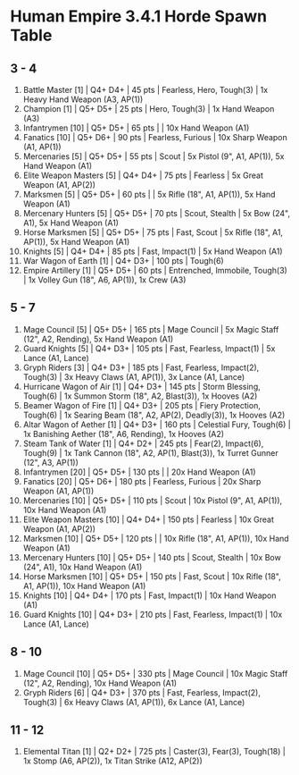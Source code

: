 # Human Empire 3.4.1 Horde Spawn Table

## 3 - 4

1. Battle Master [1] | Q4+ D4+ | 45 pts | Fearless, Hero, Tough(3) | 1x Heavy Hand Weapon (A3, AP(1))
1. Champion [1] | Q5+ D5+ | 25 pts | Hero, Tough(3) | 1x Hand Weapon (A3)
1. Infantrymen [10] | Q5+ D5+ | 65 pts |  | 10x Hand Weapon (A1)
1. Fanatics [10] | Q5+ D6+ | 90 pts | Fearless, Furious | 10x Sharp Weapon (A1, AP(1))
1. Mercenaries [5] | Q5+ D5+ | 55 pts | Scout | 5x Pistol (9", A1, AP(1)), 5x Hand Weapon (A1)
1. Elite Weapon Masters [5] | Q4+ D4+ | 75 pts | Fearless | 5x Great Weapon (A1, AP(2))
1. Marksmen [5] | Q5+ D5+ | 60 pts |  | 5x Rifle (18", A1, AP(1)), 5x Hand Weapon (A1)
1. Mercenary Hunters [5] | Q5+ D5+ | 70 pts | Scout, Stealth | 5x Bow (24", A1), 5x Hand Weapon (A1)
1. Horse Marksmen [5] | Q5+ D5+ | 75 pts | Fast, Scout | 5x Rifle (18", A1, AP(1)), 5x Hand Weapon (A1)
1. Knights [5] | Q4+ D4+ | 85 pts | Fast, Impact(1) | 5x Hand Weapon (A1)
1. War Wagon of Earth [1] | Q4+ D3+ | 100 pts | Tough(6)
1. Empire Artillery [1] | Q5+ D5+ | 60 pts | Entrenched, Immobile, Tough(3) | 1x Volley Gun (18", A6, AP(1)), 1x Crew (A3)

## 5 - 7

1. Mage Council [5] | Q5+ D5+ | 165 pts | Mage Council | 5x Magic Staff (12", A2, Rending), 5x Hand Weapon (A1)
1. Guard Knights [5] | Q4+ D3+ | 105 pts | Fast, Fearless, Impact(1) | 5x Lance (A1, Lance)
1. Gryph Riders [3] | Q4+ D3+ | 185 pts | Fast, Fearless, Impact(2), Tough(3) | 3x Heavy Claws (A1, AP(1)), 3x Lance (A1, Lance)
1. Hurricane Wagon of Air  [1] | Q4+ D3+ | 145 pts | Storm Blessing, Tough(6) | 1x Summon Storm (18", A2, Blast(3)), 1x Hooves (A2)
1. Beamer Wagon of Fire [1] | Q4+ D3+ | 205 pts | Fiery Protection, Tough(6) | 1x Searing Beam (18", A2, AP(2), Deadly(3)), 1x Hooves (A2)
1. Altar Wagon of Aether [1] | Q4+ D3+ | 160 pts | Celestial Fury, Tough(6) | 1x Banishing Aether (18", A6, Rending), 1x Hooves (A2)
1. Steam Tank of Water [1] | Q4+ D2+ | 245 pts | Fear(2), Impact(6), Tough(9) | 1x Tank Cannon (18", A2, AP(1), Blast(3)), 1x Turret Gunner (12", A3, AP(1))
1. Infantrymen [20] | Q5+ D5+ | 130 pts |  | 20x Hand Weapon (A1)
1. Fanatics [20] | Q5+ D6+ | 180 pts | Fearless, Furious | 20x Sharp Weapon (A1, AP(1))
1. Mercenaries [10] | Q5+ D5+ | 110 pts | Scout | 10x Pistol (9", A1, AP(1)), 10x Hand Weapon (A1)
1. Elite Weapon Masters [10] | Q4+ D4+ | 150 pts | Fearless | 10x Great Weapon (A1, AP(2))
1. Marksmen [10] | Q5+ D5+ | 120 pts |  | 10x Rifle (18", A1, AP(1)), 10x Hand Weapon (A1)
1. Mercenary Hunters [10] | Q5+ D5+ | 140 pts | Scout, Stealth | 10x Bow (24", A1), 10x Hand Weapon (A1)
1. Horse Marksmen [10] | Q5+ D5+ | 150 pts | Fast, Scout | 10x Rifle (18", A1, AP(1)), 10x Hand Weapon (A1)
1. Knights [10] | Q4+ D4+ | 170 pts | Fast, Impact(1) | 10x Hand Weapon (A1)
1. Guard Knights [10] | Q4+ D3+ | 210 pts | Fast, Fearless, Impact(1) | 10x Lance (A1, Lance)

## 8 - 10

1. Mage Council [10] | Q5+ D5+ | 330 pts | Mage Council | 10x Magic Staff (12", A2, Rending), 10x Hand Weapon (A1)
1. Gryph Riders [6] | Q4+ D3+ | 370 pts | Fast, Fearless, Impact(2), Tough(3) | 6x Heavy Claws (A1, AP(1)), 6x Lance (A1, Lance)

## 11 - 12

1. Elemental Titan [1] | Q2+ D2+ | 725 pts | Caster(3), Fear(3), Tough(18) | 1x Stomp (A6, AP(2)), 1x Titan Strike (A12, AP(2))